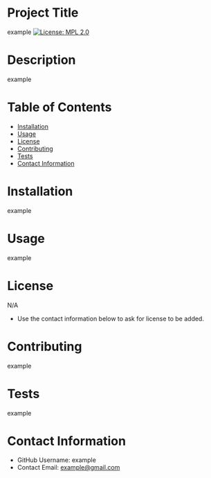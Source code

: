 
# Project Title
example
[![License: MPL 2.0](https://img.shields.io/badge/License-MPL%202.0-brightgreen.svg)](https://opensource.org/licenses/MPL-2.0)
# Description
example
# Table of Contents 
- [Installation](#installation)
- [Usage](#usage)
- [License](#license)
- [Contributing](#contributing)
- [Tests](#tests)
- [Contact Information](#contact-information)
    
# Installation
example
# Usage
example
# License 
N/A
* Use the contact information below to ask for license to be added. 
# Contributing 
example
# Tests
example
# Contact Information 
* GitHub Username: example
* Contact Email: example@gmail.com
